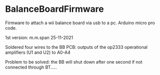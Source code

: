 # BalanceBoardFirmware
 Firmware to attach a wii balance board via usb to a pc. Arduino micro pro code.

1st version: m.m.span 25-11-2021

Soldered four wires to the BB PCB: outputs of the op2333 operational amplifiers (U1 and U2) to A0-A4

Problem to be solved: the BB will shut down after one second if not connected through BT.....